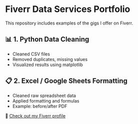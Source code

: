 # Fiverr Data Services Portfolio

This repository includes examples of the gigs I offer on Fiverr.

## 📊 1. Python Data Cleaning
- Cleaned CSV files
- Removed duplicates, missing values
- Visualized results using matplotlib

## 📋 2. Excel / Google Sheets Formatting
- Cleaned raw spreadsheet data
- Applied formatting and formulas
- Example: before/after PDF

🔗 [Check out my Fiverr profile](https://www.fiverr.com/s/2K4gy6r)
